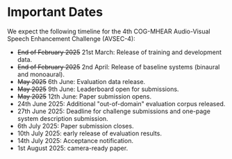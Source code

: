 # Important Dates

We expect the following timeline for the 4th COG-MHEAR Audio-Visual Speech Enhancement Challenge (AVSEC-4):

- ~~End of February 2025~~ 21st March: Release of training and development data. 
- ~~End of February 2025~~ 2nd April: Release of baseline systems (binaural and monoaural).
- ~~May 2025~~ 6th June: Evaluation data release. 
- ~~May 2025~~ 9th June: Leaderboard open for submissions. 
- ~~May 2025~~ 12th June: Paper submission opens. 
- 24th June 2025: Additional "out-of-domain" evaluation corpus released.
- 27th June 2025: Deadline for challenge submissions and one-page system description submission.
- 6th July 2025: Paper submission closes. 
- 10th July 2025: early release of evaluation results.
- 14th July 2025: Acceptance notification. 
- 1st August 2025: camera-ready paper. 